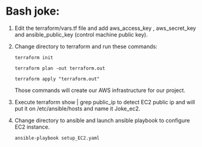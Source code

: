 # Bash joke:


1. Edit the terraform/vars.tf file and add aws_access_key , aws_secret_key and ansible_public_key (control machine public key).
2. Change directory to terraform and run these commands:

    `terraform init`
    
    `terraform plan -out terraform.out`
    
    `terraform apply "terraform.out"`
    
    Those commands will create our AWS infrastructure for our project.
3. Execute terraform show | grep public_ip to detect EC2 public ip and will put it on /etc/ansible/hosts and name it Joke_ec2.
4. Change directory to ansible and launch ansible playbook to configure EC2 instance.

    `ansible-playbook setup_EC2.yaml`


